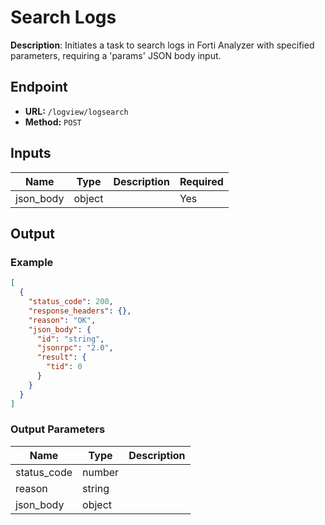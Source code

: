 # Search Logs

**Description**: Initiates a task to search logs in Forti Analyzer with specified parameters, requiring a 'params' JSON body input.

## Endpoint

- **URL:** `/logview/logsearch`
- **Method:** `POST`
## Inputs

| Name | Type | Description | Required |
|------|------|-------------|----------|
| json_body | object |  | Yes |
## Output

### Example

```json
[
  {
    "status_code": 200,
    "response_headers": {},
    "reason": "OK",
    "json_body": {
      "id": "string",
      "jsonrpc": "2.0",
      "result": {
        "tid": 0
      }
    }
  }
]
```
### Output Parameters

| Name | Type | Description |
|------|------|-------------|
| status_code | number |  |
| reason | string |  |
| json_body | object |  |